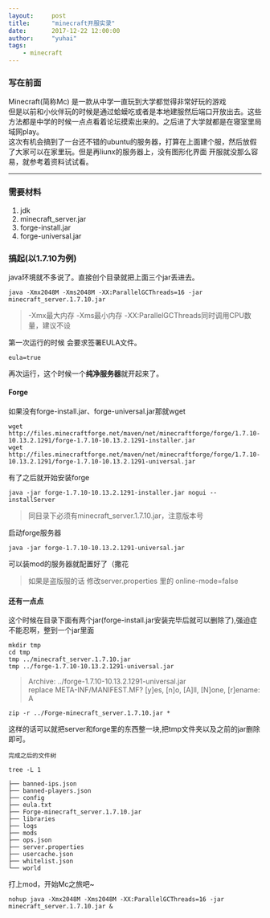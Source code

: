 ```yaml
---
layout:     post
title:      "minecraft开服实录"
date:       2017-12-22 12:00:00
author:     "yuhai"
tags:
    - minecraft
---
```


### 写在前面
Minecraft(简称Mc) 是一款从中学一直玩到大学都觉得非常好玩的游戏  
但是以前和小伙伴玩的时候是通过蛤蟆吃或者是本地建服然后端口开放出去。这些方法都是中学的时候一点点看着论坛摸索出来的。之后进了大学就都是在寝室里局域网play。  
这次有机会搞到了一台还不错的ubuntu的服务器，打算在上面建个服，然后放假了大家可以在家里玩。但是再liunx的服务器上，没有图形化界面 开服就没那么容易，就参考着资料试试看。

---

### 需要材料
1. jdk
2. minecraft_server.jar
3. forge-install.jar
4. forge-universal.jar  

### 搞起(以1.7.10为例)
java环境就不多说了。直接创个目录就把上面三个jar丢进去。

```
java -Xmx2048M -Xms2048M -XX:ParallelGCThreads=16 -jar minecraft_server.1.7.10.jar
```
> -Xmx最大内存 -Xms最小内存 -XX:ParallelGCThreads同时调用CPU数量，建议不设  

第一次运行的时候 会要求签署EULA文件。

```
eula=true
```
再次运行，这个时候一个**纯净服务器**就开起来了。
#### Forge
如果没有forge-install.jar、forge-universal.jar那就wget

```
wget http://files.minecraftforge.net/maven/net/minecraftforge/forge/1.7.10-10.13.2.1291/forge-1.7.10-10.13.2.1291-installer.jar
wget http://files.minecraftforge.net/maven/net/minecraftforge/forge/1.7.10-10.13.2.1291/forge-1.7.10-10.13.2.1291-universal.jar

```
有了之后就开始安装forge

```
java -jar forge-1.7.10-10.13.2.1291-installer.jar nogui --installServer
```
> 同目录下必须有minecraft_server.1.7.10.jar，注意版本号

启动forge服务器

```
java -jar forge-1.7.10-10.13.2.1291-universal.jar
```
可以装mod的服务器就配置好了（撒花
> 如果是盗版服的话 修改server.properties 里的 online-mode=false

#### 还有一点点
这个时候在目录下面有两个jar(forge-install.jar安装完毕后就可以删除了),强迫症不能忍啊，整到一个jar里面
```
mkdir tmp
cd tmp
tmp ../minecraft_server.1.7.10.jar
tmp ../forge-1.7.10-10.13.2.1291-universal.jar
```
> Archive: ../forge-1.7.10-10.13.2.1291-universal.jar   
replace META-INF/MANIFEST.MF? [y]es, [n]o, [A]ll, [N]one, [r]ename: A

```
zip -r ../Forge-minecraft_server.1.7.10.jar *
```
这样的话可以就把server和forge里的东西整一块,把tmp文件夹以及之前的jar删除即可。

```
完成之后的文件树

tree -L 1

├── banned-ips.json
├── banned-players.json
├── config
├── eula.txt
├── Forge-minecraft_server.1.7.10.jar
├── libraries
├── logs
├── mods
├── ops.json
├── server.properties
├── usercache.json
├── whitelist.json
└── world
```
打上mod，开始Mc之旅吧~
```
nohup java -Xmx2048M -Xms2048M -XX:ParallelGCThreads=16 -jar minecraft_server.1.7.10.jar &
```